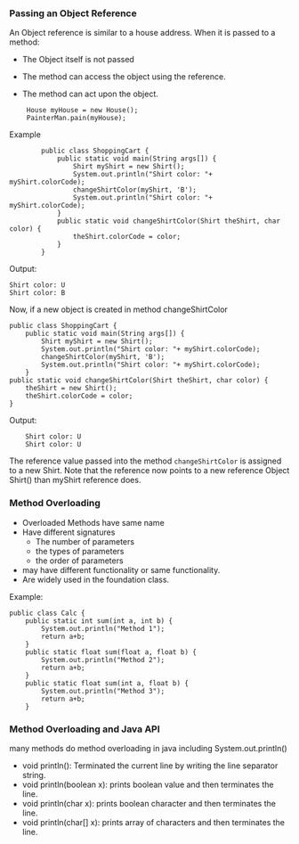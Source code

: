 ### Passing an Object Reference
An Object reference is similar to a house address. When it is passed to a method:
 - The Object itself is not passed
 - The method can access the object using the reference.
 - The method can act upon the object.
 
        House myHouse = new House();
        PainterMan.pain(myHouse);

Example

            public class ShoppingCart {
                public static void main(String args[]) {
                    Shirt myShirt = new Shirt();
                    System.out.println("Shirt color: "+ myShirt.colorCode);
                    changeShirtColor(myShirt, 'B');
                    System.out.println("Shirt color: "+ myShirt.colorCode);
                }
                public static void changeShirtColor(Shirt theShirt, char color) {
                    theShirt.colorCode = color;
                }
            }

Output: 

    Shirt color: U
    Shirt color: B

Now, if a new object is created in method changeShirtColor
    
    public class ShoppingCart {
        public static void main(String args[]) {
            Shirt myShirt = new Shirt();
            System.out.println("Shirt color: "+ myShirt.colorCode);
            changeShirtColor(myShirt, 'B');
            System.out.println("Shirt color: "+ myShirt.colorCode);
        }
    public static void changeShirtColor(Shirt theShirt, char color) {
        theShirt = new Shirt();
        theShirt.colorCode = color;
    }
Output:

        Shirt color: U
        Shirt color: U
The reference value passed into the method `changeShirtColor` is assigned to a new Shirt.
Note that the reference now points to a new reference Object Shirt() than myShirt reference does.



### Method Overloading

 - Overloaded Methods have same name
 - Have different signatures
    - The number of parameters
    - the types of parameters
    - the order of parameters
 - may have different functionality or same functionality.
 - Are widely used in the foundation class.

Example:

    public class Calc {
        public static int sum(int a, int b) {
            System.out.println("Method 1");
            return a+b;
        }
        public static float sum(float a, float b) {
            System.out.println("Method 2");
            return a+b;
        }
        public static float sum(int a, float b) {
            System.out.println("Method 3");
            return a+b;
        }

### Method Overloading and Java API

many methods do method overloading in java including System.out.println()
 - void println(): Terminated the current line by writing the line separator string.
 - void println(boolean x): prints boolean value and then terminates the line.
 - void println(char x): prints boolean character and then terminates the line.
 - void println(char[] x): prints array of characters and then terminates the line.


